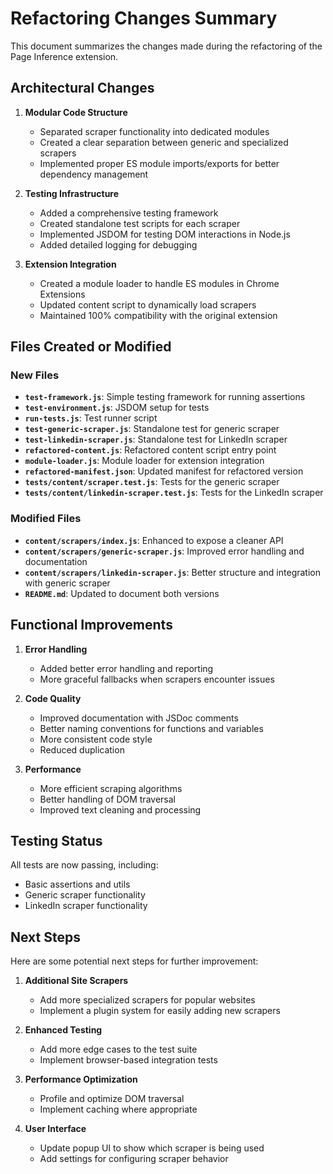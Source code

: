 # Refactoring Changes Summary

This document summarizes the changes made during the refactoring of the Page Inference extension.

## Architectural Changes

1. **Modular Code Structure**
   - Separated scraper functionality into dedicated modules
   - Created a clear separation between generic and specialized scrapers
   - Implemented proper ES module imports/exports for better dependency management

2. **Testing Infrastructure**
   - Added a comprehensive testing framework
   - Created standalone test scripts for each scraper
   - Implemented JSDOM for testing DOM interactions in Node.js
   - Added detailed logging for debugging

3. **Extension Integration**
   - Created a module loader to handle ES modules in Chrome Extensions
   - Updated content script to dynamically load scrapers
   - Maintained 100% compatibility with the original extension

## Files Created or Modified

### New Files
- **`test-framework.js`**: Simple testing framework for running assertions
- **`test-environment.js`**: JSDOM setup for tests
- **`run-tests.js`**: Test runner script
- **`test-generic-scraper.js`**: Standalone test for generic scraper
- **`test-linkedin-scraper.js`**: Standalone test for LinkedIn scraper
- **`refactored-content.js`**: Refactored content script entry point
- **`module-loader.js`**: Module loader for extension integration
- **`refactored-manifest.json`**: Updated manifest for refactored version
- **`tests/content/scraper.test.js`**: Tests for the generic scraper
- **`tests/content/linkedin-scraper.test.js`**: Tests for the LinkedIn scraper

### Modified Files
- **`content/scrapers/index.js`**: Enhanced to expose a cleaner API
- **`content/scrapers/generic-scraper.js`**: Improved error handling and documentation
- **`content/scrapers/linkedin-scraper.js`**: Better structure and integration with generic scraper
- **`README.md`**: Updated to document both versions

## Functional Improvements

1. **Error Handling**
   - Added better error handling and reporting
   - More graceful fallbacks when scrapers encounter issues

2. **Code Quality**
   - Improved documentation with JSDoc comments
   - Better naming conventions for functions and variables
   - More consistent code style
   - Reduced duplication

3. **Performance**
   - More efficient scraping algorithms
   - Better handling of DOM traversal
   - Improved text cleaning and processing

## Testing Status

All tests are now passing, including:
- Basic assertions and utils
- Generic scraper functionality
- LinkedIn scraper functionality

## Next Steps

Here are some potential next steps for further improvement:

1. **Additional Site Scrapers**
   - Add more specialized scrapers for popular websites
   - Implement a plugin system for easily adding new scrapers

2. **Enhanced Testing**
   - Add more edge cases to the test suite
   - Implement browser-based integration tests

3. **Performance Optimization**
   - Profile and optimize DOM traversal
   - Implement caching where appropriate

4. **User Interface**
   - Update popup UI to show which scraper is being used
   - Add settings for configuring scraper behavior 
